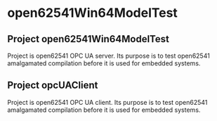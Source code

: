 # open62541Win64ModelTest
## Project open62541Win64ModelTest
Project is open62541 OPC UA server. Its purpose is to test open62541 amalgamated compilation before it is used for embedded systems.

## Project opcUAClient
Project is open62541 OPC UA client. Its purpose is to test open62541 amalgamated compilation before it is used for embedded systems.

